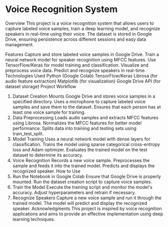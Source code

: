 # Voice Recognition System
Overview
This project is a voice recognition system that allows users to capture labeled voice samples, train a deep learning model, and recognize speakers in real-time using their voice. The dataset is stored in Google Drive, ensuring persistence across different sessions and easy data management.

Features
Capture and store labeled voice samples in Google Drive.
Train a neural network model for speaker recognition using MFCC features.
Use TensorFlow/Keras for model training and classification.
Visualize and preprocess voice data.
Predict and recognize speakers in real-time.
Technologies Used
Python (Google Colab)
TensorFlow/Keras
Librosa (for audio feature extraction)
Matplotlib (for visualization)
Google Drive API (for dataset storage)
Project Workflow
1. Dataset Creation
Mounts Google Drive and stores voice samples in a specified directory.
Uses a microphone to capture labeled voice samples and save them to the dataset.
Ensures that each person has at least one voice sample for training.
2. Data Preprocessing
Loads audio samples and extracts MFCC features using Librosa.
Normalizes the MFCC features for better model performance.
Splits data into training and testing sets using train_test_split.
3. Model Training
Uses a neural network model with dense layers for classification.
Trains the model using sparse categorical cross-entropy loss and Adam optimizer.
Evaluates the trained model on the test dataset to determine its accuracy.
4. Voice Recognition
Records a new voice sample.
Preprocesses the sample and feeds it into the trained model.
Predicts and displays the recognized speaker.
How to Use
1. Run the Notebook in Google Colab
Ensure that Google Drive is properly mounted.
Run the dataset creation script to capture voice samples.
2. Train the Model
Execute the training script and monitor the model's accuracy.
Adjust hyperparameters and retrain if necessary.
3. Recognize Speakers
Capture a new voice sample and run it through the trained model.
The model will predict and display the recognized speaker.
Acknowledgments
This project is inspired by voice recognition applications and aims to provide an effective implementation using deep learning techniques.
